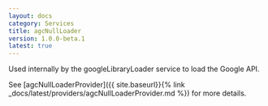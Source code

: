```yaml
---
layout: docs
category: Services
title: agcNullLoader
version: 1.0.0-beta.1
latest: true
---
```


Used internally by the googleLibraryLoader service to load the Google API.

See [agcNullLoaderProvider]({{ site.baseurl}}{% link _docs/latest/providers/agcNullLoaderProvider.md %}) for more details.
